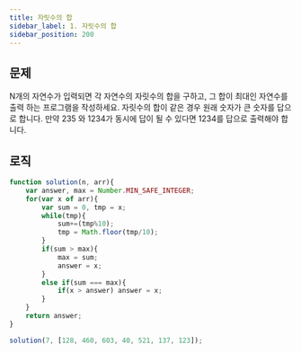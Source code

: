 ```yaml
---
title: 자릿수의 합
sidebar_label: 1. 자릿수의 합
sidebar_position: 200
---
```


## 문제 
N개의 자연수가 입력되면 각 자연수의 자릿수의 합을 구하고, 그 합이 최대인 자연수를 출력 하는 프로그램을 작성하세요. 자릿수의 합이 같은 경우 원래 숫자가 큰 숫자를 답으로 합니다. 만약 235 와 1234가 동시에 답이 될 수 있다면 1234를 답으로 출력해야 합니다.

## 로직

```js
function solution(n, arr){
    var answer, max = Number.MIN_SAFE_INTEGER;
    for(var x of arr){
        var sum = 0, tmp = x;
        while(tmp){
            sum+=(tmp%10);
            tmp = Math.floor(tmp/10);
        }
        if(sum > max){
            max = sum;
            answer = x;
        }
        else if(sum === max){
            if(x > answer) answer = x;
        }
    }
    return answer;
}

solution(7, [128, 460, 603, 40, 521, 137, 123]);
```




